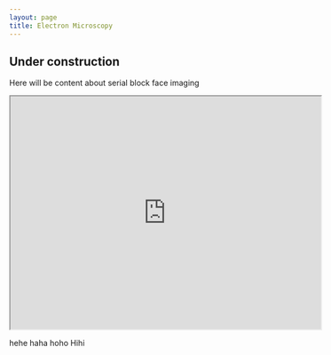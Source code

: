 ```yaml
---
layout: page
title: Electron Microscopy
---
```


## Under construction ##

Here will be content about serial block face imaging 

<iframe width="560" height="420" src="http://www.youtube.com/embed/oHg5SJYRHA0?color=white&theme=light"></iframe>

hehe haha hoho Hihi